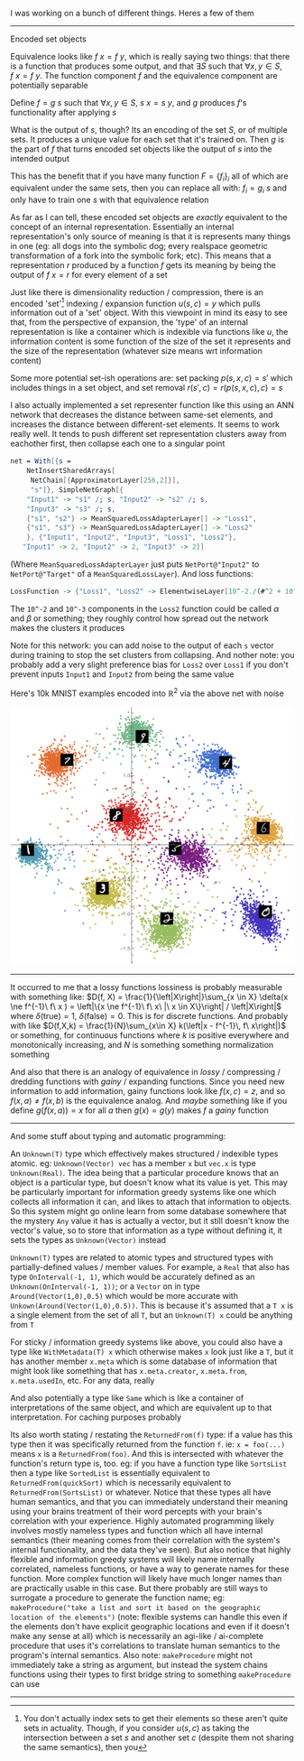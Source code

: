 
I was working on a bunch of different things. Heres a few of them

---

Encoded set objects

Equivalence looks like $f\ x = f\ y$, which is really saying two things: that there is a function that produces some output, and that $\exists S$ such that $\forall x, y \in S$, $f\ x = f\ y$. The function component $f$ and the equivalence component are potentially separable

Define $f = g\ s$ such that $\forall x, y \in S$, $s\ x = s\ y$, and $g$ produces $f$'s functionality after applying $s$

What is the output of $s$, though? Its an encoding of the set $S$, or of multiple sets. It produces a unique value for each set that it's trained on. Then $g$ is the part of $f$ that turns encoded set objects like the output of $s$ into the intended output

This has the benefit that if you have many function $F = \{f_i\}_i$ all of which are equivalent under the same sets, then you can replace all with: $f_i = g_i\ s$ and only have to train one $s$ with that equivalence relation

As far as I can tell, these encoded set objects are *exactly* equivalent to the concept of an internal representation. Essentially an internal representation's only source of meaning is that it is represents many things in one (eg: all dogs into the symbolic dog; every realspace geometric transformation of a fork into the symbolic fork; etc). This means that a representation $r$ produced by a function $f$ gets its meaning by being the output of $f\ x = r$ for every element of a set

Just like there is dimensionality reduction / compression, there is an encoded 'set'[^1] indexing / expansion function $u(s, c) = y$ which pulls information out of a 'set' object. With this viewpoint in mind its easy to see that, from the perspective of expansion, the 'type' of an internal representation is like a container which is indexible via functions like $u$, the information content is some function of the size of the set it represents and the size of the representation (whatever size means wrt information content)

Some more potential set-ish operations are: set packing $p(s, x, c) = s'$ which includes things in a set object, and set removal $r(s',c) = r(p(s,x,c),c) = s$

I also actually implemented a set representer function like this using an ANN network that decreases the distance between same-set elements, and increases the distance between different-set elements. It seems to work really well. It tends to push different set representation clusters away from eachother first, then collapse each one to a singular point

```mathematica
net = With[{s = 
    NetInsertSharedArrays[
     NetChain[{ApproximatorLayer[256,2]}], 
     "s"]}, SimpleNetGraph[{
    "Input1" -> "s1" /; s, "Input2" -> "s2" /; s, 
    "Input3" -> "s3" /; s,
    {"s1", "s2"} -> MeanSquaredLossAdapterLayer[] -> "Loss1",
    {"s1", "s3"} -> MeanSquaredLossAdapterLayer[] -> "Loss2"
    }, {"Input1", "Input2", "Input3", "Loss1", "Loss2"}, 
   "Input1" -> 2, "Input2" -> 2, "Input3" -> 2]]
```

(Where `MeanSquaredLossAdapterLayer` just puts `NetPort@"Input2"` to `NetPort@"Target"` of a `MeanSquaredLossLayer`). And loss functions:

```mathematica
LossFunction -> {"Loss1", "Loss2" -> ElementwiseLayer[10^-2./(#^2 + 10^-3.)&]}
```

The `10^-2` and `10^-3` components in the `Loss2` function could be called $\alpha$ and $\beta$ or something; they roughly control how spread out the network makes the clusters it produces

Note for this network: you can add noise to the output of each `s` vector during training to stop the set clusters from collapsing. And nother note: you probably add a very slight preference bias for `Loss2` over `Loss1` if you don't prevent inputs `Input1` and `Input2` from being the same value 

Here's 10k MNIST examples encoded into $\mathbb{R}^2$ via the above net with noise

![](set-reps-14.png)

---

It occurred to me that a lossy functions lossiness is probably measurable with something like: $D(f, X) = \frac{1}{\left|X\right|}\sum_{x \in X} \delta(x \ne f^{-1}\ f\ x ) = \left|\{x \ne f^{-1}\ f\ x\ |\  x \in X\}\right| / \left|X\right|$ where $\delta(\textrm{true})=1,\ \delta(\textrm{false})=0$. This is for discrete functions. And probably with like $D(f,X,k) = \frac{1}{N}\sum_{x\in X} k(\left|x - f^{-1}\, f\ x\right|)$ or something, for continuous functions where $k$ is positive everywhere and monotonically increasing, and $N$ is something something normalization something

And also that there is an analogy of equivalence in *lossy* / compressing / dredding functions with *gainy* / expanding functions. Since you need new information to add information, gainy functions look like $f(x, c) = z$, and so $f(x, a) \ne f(x, b)$ is the equivalence analog. And *maybe* something like if you define $g(f(x, a)) = x$ for all $a$ then $g(x) = g(y)$ makes $f$ a *gainy* function

---

And some stuff about typing and automatic programming:

An `Unknown(T)` type which effectively makes structured / indexible types atomic. eg: `Unknown(Vector) vec` has a member `x` but `vec.x` is type `Unknown(Real)`. The idea being that a particular procedure knows that an object is a particular type, but doesn't know what its value is yet. This may be particularly important for information greedy systems like one which collects all information it can, and likes to attach that information to objects. So this system might go online learn from some database somewhere that the mystery `Any` value it has is actually a vector, but it still doesn't know the vector's value, so to store that information as a type without defining it, it sets the types as `Unknown(Vector)` instead

`Unknown(T)` types are related to atomic types and structured types with partially-defined values / member values. For example, a `Real` that also has type `OnInterval(-1, 1)`, which would be accurately defined as an `Unknown(OnInterval(-1, 1))`; or a `Vector` on in type `Around(Vector(1,0),0.5)` which would be more accurate with `Unkown(Around(Vector(1,0),0.5))`. This is because it's assumed that a `T x` is a single element from the set of all `T`, but an `Unknown(T) x` could be anything from `T`

For sticky / information greedy systems like above, you could also have a type like `WithMetadata(T) x` which otherwise makes `x` look just like a `T`, but it has another member `x.meta` which is some database of information that might look like something that has `x.meta.creator`, `x.meta.from`, `x.meta.usedIn`, etc. For any data, really

And also potentially a type like `Same` which is like a container of interpretations of the same object, and which are equivalent up to that interpretation. For caching purposes probably

Its also worth stating / restating the `ReturnedFrom(f)` type: if a value has this type then it was specifically returned from the function `f`. ie: `x = foo(...)` means `x` is a `ReturnedFrom(foo)`. And this is intersected with whatever the function's return type is, too. eg: if you have a function type like `SortsList` then a type like `SortedList` is essentially equivalent to `ReturnedFrom(quickSort)` which is necessarily equivalent to `ReturnedFrom(SortsList)` or whatever. Notice that these types all have human semantics, and that you can immediately understand their meaning using your brains treatment of their word percepts with your brain's correlation with your experience. Highly automated programming likely involves mostly nameless types and function which all have internal semantics (their meaning comes from their correlation with the system's internal functionality, and the data they've seen). But also notice that highly flexible and information greedy systems will likely name internally correlated, nameless functions, or have a way to generate names for these function. More complex function will likely have much longer names than are practically usable in this case. But there probably are still ways to surrogate a procedure to generate the function name; eg: `makeProcedure("take a list and sort it based on the geographic location of the elements")` (note: flexible systems can handle this even if the elements don't have explicit geographic locations and even if it doesn't make any sense at all) which is necessarily an agi-like / ai-complete procedure that uses it's correlations to translate human semantics to the program's internal semantics. Also note: `makeProcedure` might not immediately take a string as argument, but instead the system chains functions using their types to first bridge string to something `makeProcedure` can use

---

[^1]: You don't actually index sets to get their elements so these aren't quite sets in actuality. Though, if you consider $u(s, c)$ as taking the intersection between a set $s$ and another set $c$ (despite them not sharing the same semantics), then you

